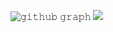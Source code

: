 ![𝚐𝚒𝚝𝚑𝚞𝚋 𝚐𝚛𝚊𝚙𝚑](https://activity-graph.herokuapp.com/graph?username=afifT&theme=redical&hide_border=true&area=true)
![](https://github-readme-streak-stats.herokuapp.com/?user=afifT&theme=radical&hide_border=true)
